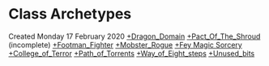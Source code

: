 # Class Archetypes
Created Monday 17 February 2020
[+Dragon_Domain](./Class_Archetypes/Dragon_Domain.markdown)
[+Pact_Of_The_Shroud](./Class_Archetypes/Pact_Of_The_Shroud.markdown) (incomplete)
[+Footman_Fighter](./Class_Archetypes/Footman_Fighter.markdown) 
[+Mobster_Rogue](./Class_Archetypes/Mobster_Rogue.markdown) 
[+Fey Magic Sorcery](./Class_Archetypes/Fey_Magic_Sorcery.markdown)
[+College_of_Terror](./Class_Archetypes/College_of_Terror.markdown)
[+Path_of_Torrents](./Class_Archetypes/Path_of_Torrents.markdown)
[+Way_of_Eight_steps](./Class_Archetypes/Way_of_Eight_steps.markdown) 
[+Unused_bits](./Class_Archetypes/Unused_bits.markdown)

